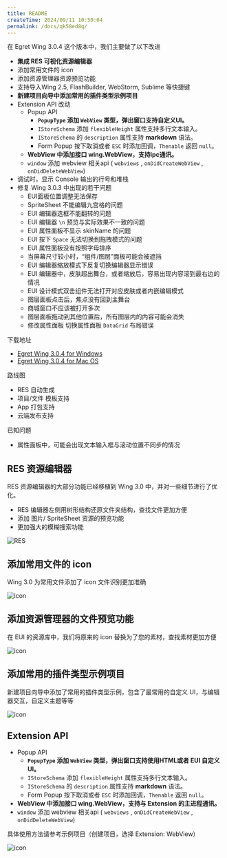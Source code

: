 ```yaml
---
title: README
createTime: 2024/09/11 10:50:04
permalink: /docs/qk58ed8q/
---
```



在 Egret Wing 3.0.4 这个版本中，我们主要做了以下改进

- **集成 RES 可视化资源编辑器**
- 添加常用文件的 icon
- 添加资源管理器资源预览功能
- 支持导入Wing 2.5, FlashBuilder, WebStorm, Sublime 等快捷键
- **新建项目向导中添加常用的插件类型示例项目**
- Extension API 改动
    - Popup API
        - **`PopupType` 添加 `WebView` 类型，弹出窗口支持自定义UI。**
        - `IStoreSchema` 添加 `flexibleHeight` 属性支持多行文本输入。
        - `IStoreSchema` 的 `description` 属性支持 **markdown** 语法。
        - Form Popup 按下取消或者 `ESC` 时添加回调，`Thenable` 返回 `null`。
    - **WebView 中添加接口 wing.WebView，支持ipc通讯。**
    - `window` 添加 webview 相关api (  `webviews` , `onDidCreateWebView` , `onDidDeleteWebView`)
- 调试时，显示 Console 输出的行号和堆栈
- 修复 Wing 3.0.3 中出现的若干问题
    - EUI面板位置调整无法保存
    - SpriteSheet 不能编辑九宫格的问题
    - EUI 编辑器选框不能翻转的问题
    - EUI 编辑器 `\n` 预览与实际效果不一致的问题
    - EUI 属性面板不显示 skinName 的问题
    - EUI 按下 `Space` 无法切换到拖拽模式的问题
    - EUI 属性面板没有按照字母排序
    - 当屏幕尺寸较小时，“组件/图层”面板可能会被遮挡
    - EUI 编辑器缩放模式下反复切换编辑器显示错误
    - EUI 编辑器中，皮肤超出舞台，或者缩放后，容易出现内容滚到最右边的情况
    - EUI 设计模式双击组件无法打开对应皮肤或者内嵌编辑模式
    - 图层面板点击后，焦点没有回到主舞台
    - 商城窗口不应该被打开多次
    - 图层面板拖动到其他位置后，所有图层内的内容可能会消失
    - 修改属性面板 切换属性面板 `DataGrid` 布局错误
    
下载地址

- [Egret Wing 3.0.4 for Windows](http://tool.egret-labs.org/EgretWing/electron/EgretWing-v3.0.4.exe?t=2016042620 "Windows")
- [Egret Wing 3.0.4 for Mac OS](http://tool.egret-labs.org/EgretWing/electron/EgretWing-v3.0.4.dmg?t=2016042620 "Mac OS")



路线图
- RES 自动生成
- 项目/文件 模板支持
- App 打包支持
- 云端发布支持

已知问题
- 属性面板中，可能会出现文本输入框与滚动位置不同步的情况


## RES 资源编辑器
RES 资源编辑器的大部分功能已经移植到 Wing 3.0 中，并对一些细节进行了优化。

- RES 编辑器左侧用树形结构还原文件夹结构，查找文件更加方便
- 添加 图片/ SpriteSheet 资源的预览功能
- 更加强大的模糊搜索功能

![RES](571f43774fc4e.png)


## 添加常用文件的 icon

Wing 3.0 为常用文件添加了 icon 文件识别更加准确

![icon](571f437742a2d.png)


## 添加资源管理器的文件预览功能

在 EUI 的资源库中，我们将原来的 icon 替换为了您的素材，查找素材更加方便

![icon](571f437760dcb.png)

## 添加常用的插件类型示例项目

新建项目向导中添加了常用的插件类型示例，包含了最常用的自定义 UI，与编辑器交互，自定义主题等等

![icon](571f43772f384.png)

## Extension API

- Popup API
    - **`PopupType` 添加 `WebView` 类型，弹出窗口支持使用HTML或者 EUI 自定义UI。**
    - `IStoreSchema` 添加 `flexibleHeight` 属性支持多行文本输入。
    - `IStoreSchema` 的 `description` 属性支持 **markdown** 语法。
    - Form Popup 按下取消或者 `ESC` 时添加回调，`Thenable` 返回 `null`。
- **WebView 中添加接口 wing.WebView，支持与 Extension 的主进程通讯。**
- `window` 添加 webview 相关api (  `webviews` , `onDidCreateWebView` , `onDidDeleteWebView`)

具体使用方法请参考示例项目（创建项目，选择 Extension: WebView）


![icon](571f43776f77b.png)







